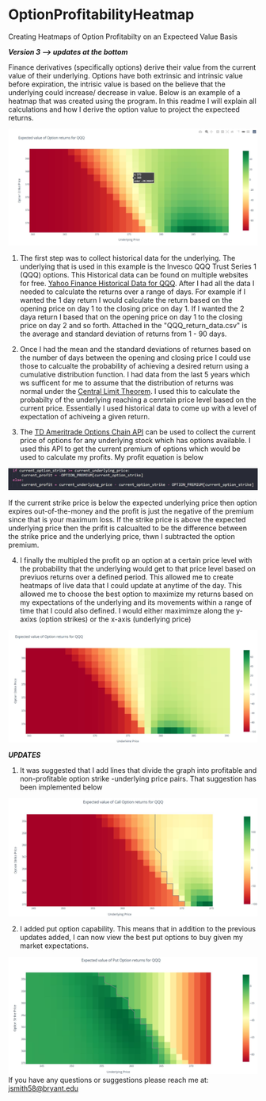# OptionProfitabilityHeatmap
Creating Heatmaps of Option Profitabilty on an Expecteed Value Basis

***Version 3 --> updates at the bottom***

Finance derivatives (specifically options) derive their value from the current value of their underlying. Options have both extrinsic and intrinsic value before expiration, the intrisic value is based on the believe that the underlying could increase/ decrease in value. Below is an example of a heatmap that was created using the program. In this readme I will explain all calculations and how I derive the option value to project the expecteed returns.

![Image of heatmap](https://github.com/JoJo10Smith/OptionProfitabilityHeatmap/blob/main/Images/heatmap.JPG)

1) The first step was to collect historical data for the underlying. The underlying that is used in this example is the Invesco QQQ Trust Series 1 (QQQ) options. This Historical data can be found on multiple websites for free. [Yahoo Finance Historical Data for QQQ](https://finance.yahoo.com/quote/QQQ/history?p=QQQ). After I had all the data I needed to calculate the returns over a range of days. For example if I wanted the 1 day return I would calculate the return based on the opening price on day 1 to the closing price on day 1. If I wanted the 2 daya return I based that on the opening price on day 1 to the closing price on day 2 and so forth. Attached in the "QQQ_return_data.csv" is the average and standard deviation of returns from 1 - 90 days.

2) Once I had the mean and the standard deviations of returnes based on the number of days between the opening and closing price I could use those to calcualte the probability of achieving a desired return using a cumulative distribution function. I had data from the last 5 years which ws sufficent for me to assume that the distribution of returns was normal under the [Central Limit Theorem](https://en.wikipedia.org/wiki/Central_limit_theorem). I used this to calculate the probabilty of the underlying reaching a cenrtain price level based on the current price. Essentially I used historical data to come up with a level of expectation of achiveing a given return.

3) The [TD Ameritrade Options Chain API](https://developer.tdameritrade.com/option-chains/apis/get/marketdata/chains) can be used to collect the current price of options for any underlying stock which has options available. I used this API to get the current premium of options which would be used to calculate my profits. My profit equation is below

![Profit equation](https://github.com/JoJo10Smith/OptionProfitabilityHeatmap/blob/main/Images/profit.JPG)

If the current strike price is below the expected underlying price then option expires out-of-the-money and the profit is just the negative of the premium since that is your maximum loss. If the strike price is above the expected underlying price then the prifit is calcualted to be the difference between the strike price and the underlying price, thwn I subtracted the option premium.

4) I finally the multipled the profit op an option at a certain price level with the probability that the underlying would get to that price level based on previuos returns over a defined period. This allowed me to create heatmaps of live data that I could update at anytime of the day. This allowed me to choose the best option to maximize my returns based on my expectations of the underlying and its movements within a range of time that I could also defined. I would either maximimze along the y-axixs (option strikes) or the x-axis (underlying price)

![Second Example Image](https://github.com/JoJo10Smith/OptionProfitabilityHeatmap/blob/main/Images/Second%20picture.JPG)

***UPDATES***

1) It was suggested that I add lines that divide the graph into profitable and non-profitable option strike -underlying price pairs. That suggestion has been implemented below

![Added profitability lines](https://github.com/JoJo10Smith/OptionProfitabilityHeatmap/blob/main/Images/added_line.JPG)

2) I added put option capability. This means that in addition to the previous updates added, I can now view the best put options to buy given my market expectations.

![Put option capability](https://github.com/JoJo10Smith/OptionProfitabilityHeatmap/blob/main/Images/Put%20options.JPG)
If you have any questions or suggestions please reach me at: jsmith58@bryant.edu
